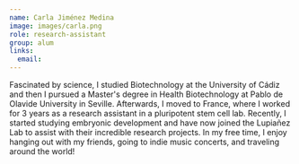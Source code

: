 ```yaml
---
name: Carla Jiménez Medina
image: images/carla.png
role: research-assistant
group: alum
links:
  email:
---
```

Fascinated by science, I studied Biotechnology at the University of Cádiz and then I pursued a Master's degree in Health Biotechnology at Pablo de Olavide University in Seville. Afterwards, I moved to France, where I worked for 3 years as a research assistant in a pluripotent stem cell lab. Recently, I started studying embryonic development and have now joined the Lupiañez Lab to assist with their incredible research projects.
In my free time, I enjoy hanging out with my friends, going to indie music concerts, and traveling around the world!
